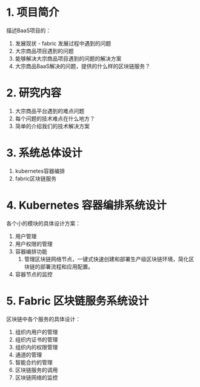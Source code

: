 # 1. 项目简介

描述BaaS项目的：

1. 发展现状 - fabric 发展过程中遇到的问题
2. 大宗商品项目遇到的问题
3. 能够解决大宗商品项目遇到的问题的解决方案
4. 大宗商品BaaS解决的问题，提供的什么样的区块链服务？

# 2. 研究内容

1. 大宗商品平台遇到的难点问题
2. 每个问题的技术难点在什么地方？
3. 简单的介绍我们的技术解决方案

# 3. 系统总体设计

1. kubernetes容器编排
2. fabric区块链服务

# 4. Kubernetes 容器编排系统设计

各个小的模块的具体设计方案：

1. 用户管理
2. 用户权限的管理
3. 容器编排功能
   1. 管理区块链网络节点，一键式快速创建和部署生产级区块链环境，简化区块链的部署流程和应用配置。
4. 容器节点的监控

# 5. Fabric 区块链服务系统设计

区块链中各个服务的具体设计：

1. 组织内用户的管理
2. 组织内证书的管理
3. 组织内的权限管理
4. 通道的管理
5. 智能合约的管理
6. 区块链服务的调用
7. 区块链网络的监控





